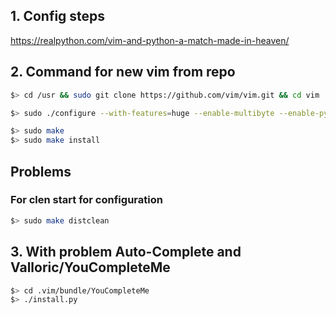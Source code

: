 ## 1. Config steps

https://realpython.com/vim-and-python-a-match-made-in-heaven/

## 2. Command for new vim from repo 

``` bash
$> cd /usr && sudo git clone https://github.com/vim/vim.git && cd vim

$> sudo ./configure --with-features=huge --enable-multibyte --enable-pythoninterp=yes --with-python-config-dir=/usr/lib/python2.7/config-x86_64-linux-gnu/ --enable-python3interp=yes --with-python3-config-dir=/usr/lib/python3.6/config-3.6m-x86_64-linux-gnu/ --enable-gui=gtk2 --enable-cscope --prefix=/usr/local

$> sudo make 
$> sudo make install
```
## Problems
### <b>For clen start for configuration</b>
``` bash
$> sudo make distclean
```

## 3. With problem Auto-Complete and Valloric/YouCompleteMe 

``` bash
$> cd .vim/bundle/YouCompleteMe
$> ./install.py
```
